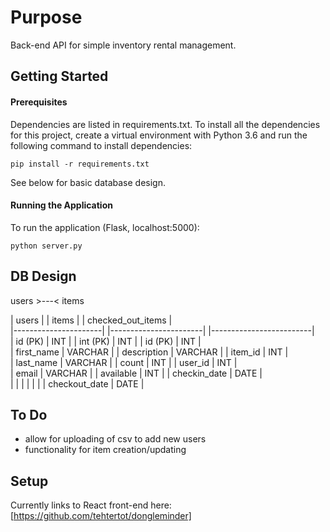 # Purpose
Back-end API for simple inventory rental management. 

## Getting Started

#### Prerequisites
Dependencies are listed in requirements.txt. To install all the dependencies for this project, create a virtual environment with Python 3.6 and run the following command to install dependencies:
```
pip install -r requirements.txt
```

See below for basic database design.

#### Running the Application
To run the application (Flask, localhost:5000):
```
python server.py
```

## DB Design

users >---< items  

| users                |    | items                 |    | checked_out_items       |  
|----------------------|    |-----------------------|    |-------------------------|  
| id (PK)    | INT     |    | int (PK)    | INT     |    | id (PK)       | INT     |  
| first_name | VARCHAR |    | description | VARCHAR |    | item_id       | INT     |  
| last_name  | VARCHAR |    | count       | INT     |    | user_id       | INT     |  
| email      | VARCHAR |    | available   | INT     |    | checkin_date  | DATE    |  
|            |         |    |             |         |    | checkout_date | DATE    |  

## To Do
- allow for uploading of csv to add new users
- functionality for item creation/updating

## Setup
Currently links to React front-end here: [https://github.com/tehtertot/dongleminder]